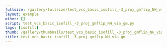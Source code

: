 ```yaml
---
fullsize: /gallery/fullsize/test_vcs_basic_isofill_-3_proj_gmflip_NH_via_gm.png
layout: example
other: []
script: test_vcs_basic_isofill_-3_proj_gmflip_NH_via_gm.py
tags: [isofill]
thumb: /gallery/thumbnails/test_vcs_basic_isofill_-3_proj_gmflip_NH_via_gm.png
title: test_vcs_basic_isofill_-3_proj_gmflip_NH_via_gm
---
```

